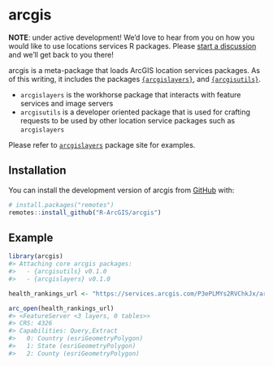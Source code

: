 
<!-- README.md is generated from README.Rmd. Please edit that file -->

# arcgis

<!-- badges: start -->
<!-- badges: end -->

**NOTE**: under active development! We’d love to hear from you on how
you would like to use locations services R packages. Please [start a
discussion](https://github.com/R-ArcGIS/arcgis/discussions) and we’ll
get back to you there!

arcgis is a meta-package that loads ArcGIS location services packages.
As of this writing, it includes the packages
[`{arcgislayers}`](https://github.com/R-ArcGIS/arcgislayers), and
[`{arcgisutils}`](https://github.com/R-ArcGIS/arcgisutils).

- `arcgislayers` is the workhorse package that interacts with feature
  services and image servers
- `arcgisutils` is a developer oriented package that is used for
  crafting requests to be used by other location service packages such
  as `arcgislayers`

Please refer to [`arcgislayers`](https://r.esri.com/arcgislayers/)
package site for examples.

## Installation

You can install the development version of arcgis from
[GitHub](https://github.com/) with:

``` r
# install.packages("remotes")
remotes::install_github("R-ArcGIS/arcgis")
```

## Example

``` r
library(arcgis)
#> Attaching core arcgis packages:
#>   - {arcgisutils} v0.1.0
#>   - {arcgislayers} v0.1.0

health_rankings_url <- "https://services.arcgis.com/P3ePLMYs2RVChkJx/arcgis/rest/services/2022_County_Health_Rankings/FeatureServer"

arc_open(health_rankings_url)
#> <FeatureServer <3 layers, 0 tables>>
#> CRS: 4326
#> Capabilities: Query,Extract
#>   0: Country (esriGeometryPolygon)
#>   1: State (esriGeometryPolygon)
#>   2: County (esriGeometryPolygon)
```
